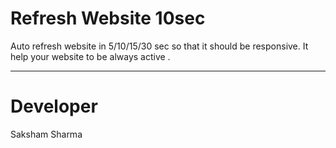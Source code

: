 # Refresh Website 10sec
Auto refresh website in 5/10/15/30 sec so that it should be responsive.
It help your website to be always active .

******************************
# Developer
Saksham Sharma
